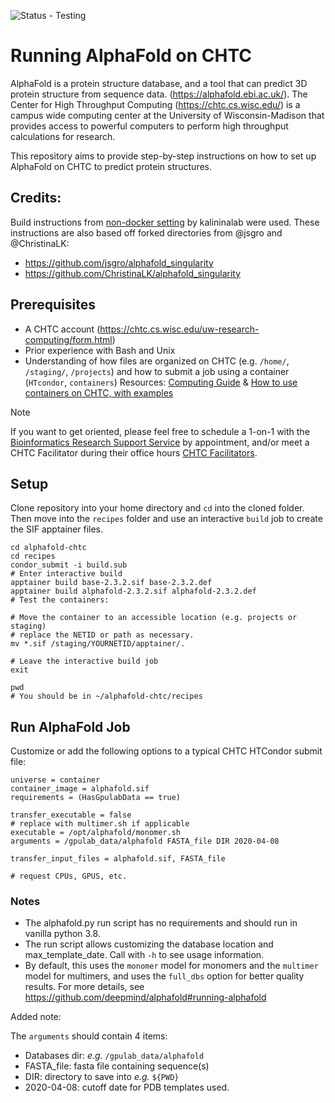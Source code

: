 ![Status - Testing](https://img.shields.io/badge/Status-Testing-2ea44f)


# Running AlphaFold on CHTC

AlphaFold is a protein structure database, and a tool that can predict 3D protein structure from sequence data. (https://alphafold.ebi.ac.uk/).
The Center for High Throughput Computing (https://chtc.cs.wisc.edu/) is a campus wide computing center at the University of Wisconsin-Madison that provides access to powerful computers to perform high throughput calculations for research. 

This repository aims to provide step-by-step instructions on how to set up AlphaFold on CHTC to predict protein structures. 

## Credits:
Build instructions from [non-docker setting](https://github.com/kalininalab/alphafold_non_docker) by kalininalab were used.
These instructions are also based off forked directories from @jsgro and @ChristinaLK:
- https://github.com/jsgro/alphafold_singularity
- https://github.com/ChristinaLK/alphafold_singularity

## Prerequisites
- A CHTC account (https://chtc.cs.wisc.edu/uw-research-computing/form.html)
- Prior experience with Bash and Unix
- Understanding of how files are organized on CHTC (e.g. `/home/`, `/staging/`, `/projects`) and how to submit a job using a container (`HTcondor`, `containers`)
  Resources:
  [Computing Guide](https://github.com/UW-Madison-Bacteriology-Bioinformatics/Computing/wiki) & 
  [How to use containers on CHTC, with examples](https://github.com/UW-Madison-Bacteriology-Bioinformatics/chtc-containers/blob/main/README.md)

> [!NOTE]
> If you want to get oriented, please feel free to schedule a 1-on-1 with the [Bioinformatics Research Support Service](https://bioinformatics.bact.wisc.edu/) by appointment, and/or meet a CHTC Facilitator during their office hours [CHTC Facilitators](https://chtc.cs.wisc.edu/uw-research-computing/get-help.html).

## Setup

Clone repository into your home directory and `cd` into the cloned folder. Then move into the `recipes` folder and use an interactive `build` job to create the SIF apptainer files.

```
cd alphafold-chtc
cd recipes
condor_submit -i build.sub
# Enter interactive build
apptainer build base-2.3.2.sif base-2.3.2.def
apptainer build alphafold-2.3.2.sif alphafold-2.3.2.def
# Test the containers:

# Move the container to an accessible location (e.g. projects or staging)
# replace the NETID or path as necessary.
mv *.sif /staging/YOURNETID/apptainer/.

# Leave the interactive build job
exit

pwd
# You should be in ~/alphafold-chtc/recipes
```

## Run AlphaFold Job

Customize or add the following options to a typical CHTC HTCondor submit file:

```
universe = container
container_image = alphafold.sif
requirements = (HasGpulabData == true)

transfer_executable = false
# replace with multimer.sh if applicable
executable = /opt/alphafold/monomer.sh
arguments = /gpulab_data/alphafold FASTA_file DIR 2020-04-08

transfer_input_files = alphafold.sif, FASTA_file

# request CPUs, GPUS, etc.
```


### Notes

* The alphafold.py run script has no requirements and should run in vanilla python 3.8.
* The run script allows customizing the database location and max_template_date. Call with `-h` to see usage information.
* By default, this uses the `monomer` model for monomers and the `multimer` model for multimers,
  and uses the `full_dbs` option for better quality results. For more details, see https://github.com/deepmind/alphafold#running-alphafold
  
Added note:

The `arguments` should contain 4 items:

- Databases dir: *e.g.* `/gpulab_data/alphafold`
- FASTA_file: fasta file containing sequence(s)
- DIR: directory to save into *e.g.* `${PWD}`
- 2020-04-08: cutoff date for PDB templates used.
